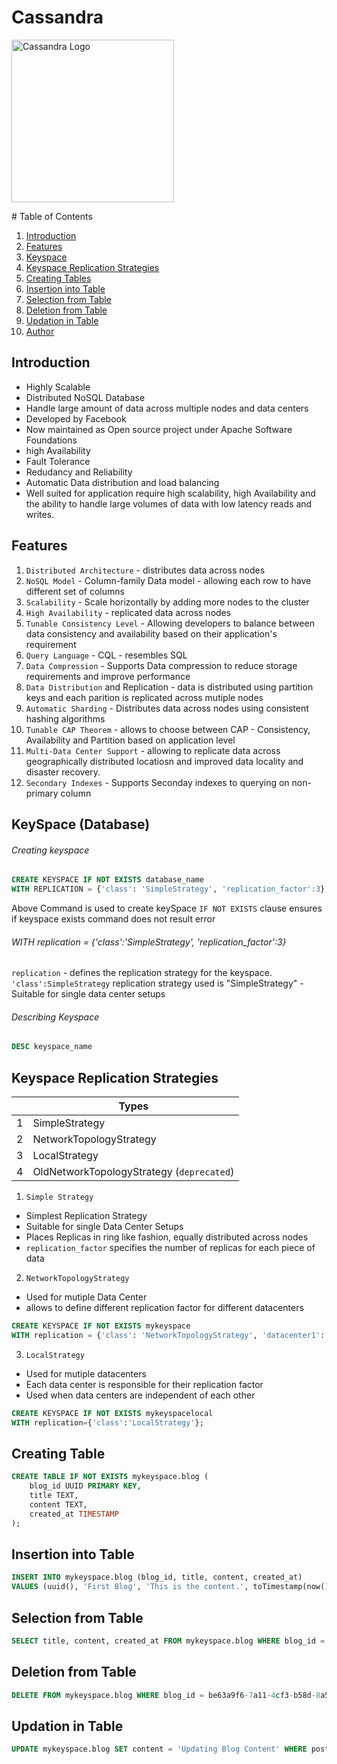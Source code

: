 # Cassandra
<p>  
    <img src="https://upload.wikimedia.org/wikipedia/commons/thumb/5/5e/Cassandra_logo.svg/220px-Cassandra_logo.svg.png" alt="Cassandra Logo" height="260">
</p>
# Table of Contents

1. [Introduction](#introduction)
2. [Features](#features)
3. [Keyspace](#keyspace)
4. [Keyspace Replication Strategies](#strategy)
5. [Creating Tables](#tables)
6. [Insertion into Table](#insert)
7. [Selection from Table](#select)
8. [Deletion from Table](#delete)
9. [Updation in Table](#update)
10. [Author](#author)

## Introduction

- Highly Scalable
- Distributed NoSQL Database
- Handle large amount of data across multiple nodes and data centers
- Developed by Facebook
- Now maintained as Open source project under Apache Software Foundations
- high Availability
- Fault Tolerance
- Redudancy and Reliability
- Automatic Data distribution and load balancing
- Well suited for application require high scalability, high Availability and the ability to handle large volumes of data with low latency reads and writes.

## Features

1. `Distributed Architecture` - distributes data across nodes
2. `NoSQL Model` - Column-family Data model - allowing each row to have different set of columns
3. `Scalability` - Scale horizontally by adding more nodes to the cluster
4. `High Availability` - replicated data across nodes
5. `Tunable Consistency Level` - Allowing developers to balance between data consistency and availability based on their application's requirement
6. `Query Language` - CQL - resembles SQL
7. `Data Compression` - Supports Data compression to reduce storage requirements and improve performance
8. `Data Distribution` and Replication - data is distributed using partition keys and each parition is replicated across mutiple nodes
9. `Automatic Sharding` - Distributes data across nodes using consistent hashing algorithms
10. `Tunable CAP Theorem` - allows to choose between CAP - Consistency, Availability and Partition based on application level
11. `Multi-Data Center Support` - allowing to replicate data across geographically distributed locatiosn and improved data locality and disaster recovery.
12. `Secondary Indexes` - Supports Seconday indexes to querying on non-primary column

## KeySpace (Database)

###### Creating keyspace

```sql
CREATE KEYSPACE IF NOT EXISTS database_name
WITH REPLICATION = {'class': 'SimpleStrategy', 'replication_factor':3};
```

Above Command is used to create keySpace
`IF NOT EXISTS` clause ensures if keyspace exists command does not result error

###### WITH replication = {'class':'SimpleStrategy', 'replication_factor':3}

`replication` - defines the replication strategy for the keyspace.
`'class':SimpleStrategy` replication strategy used is "SimpleStrategy" - Suitable for single data center setups

###### Describing Keyspace

```sql
DESC keyspace_name
```

## Keyspace Replication Strategies

|     | Types                                     |
| --- | ----------------------------------------- |
| 1   | SimpleStrategy                            |
| 2   | NetworkTopologyStrategy                   |
| 3   | LocalStrategy                             |
| 4   | OldNetworkTopologyStrategy (`deprecated`) |

1. `Simple Strategy`

- Simplest Replication Strategy
- Suitable for single Data Center Setups
- Places Replicas in ring like fashion, equally distributed across nodes
- `replication_factor` specifies the number of replicas for each piece of data

2. `NetworkTopologyStrategy`

- Used for mutiple Data Center
- allows to define different replication factor for different datacenters

```sql
CREATE KEYSPACE IF NOT EXISTS mykeyspace
WITH replication = {'class': 'NetworkTopologyStrategy', 'datacenter1': 3, 'datacenter2': 2};
```

3. `LocalStrategy`

- Used for mutiple datacenters
- Each data center is responsible for their replication factor
- Used when data centers are independent of each other

```sql
CREATE KEYSPACE IF NOT EXISTS mykeyspacelocal
WITH replication={'class':'LocalStrategy'};
```

## Creating Table

```sql
CREATE TABLE IF NOT EXISTS mykeyspace.blog (
    blog_id UUID PRIMARY KEY,
    title TEXT,
    content TEXT,
    created_at TIMESTAMP
);

```

## Insertion into Table

```sql
INSERT INTO mykeyspace.blog (blog_id, title, content, created_at)
VALUES (uuid(), 'First Blog', 'This is the content.', toTimestamp(now()));

```

## Selection from Table

```sql
SELECT title, content, created_at FROM mykeyspace.blog WHERE blog_id = be63a9f6-7a11-4cf3-b58d-8a5553531cf8;

```

## Deletion from Table

```sql
DELETE FROM mykeyspace.blog WHERE blog_id = be63a9f6-7a11-4cf3-b58d-8a5553531cf8 ;

```

## Updation in Table

```sql
UPDATE mykeyspace.blog SET content = 'Updating Blog Content' WHERE post_id = 49120981-3195-4eb2-9a0d-41ef249f17c3;

```
